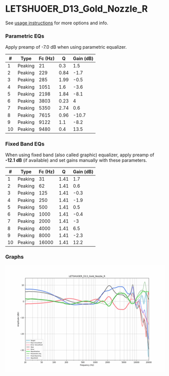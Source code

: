 # LETSHUOER_D13_Gold_Nozzle_R
See [usage instructions](https://github.com/jaakkopasanen/AutoEq#usage) for more options and info.

### Parametric EQs
Apply preamp of -7.0 dB when using parametric equalizer.

|   # | Type    |   Fc (Hz) |    Q |   Gain (dB) |
|-----|---------|-----------|------|-------------|
|   1 | Peaking |        21 | 0.3  |         1.5 |
|   2 | Peaking |       229 | 0.84 |        -1.7 |
|   3 | Peaking |       285 | 1.99 |        -0.5 |
|   4 | Peaking |      1051 | 1.6  |        -3.6 |
|   5 | Peaking |      2198 | 1.84 |        -8.1 |
|   6 | Peaking |      3803 | 0.23 |         4   |
|   7 | Peaking |      5350 | 2.74 |         0.6 |
|   8 | Peaking |      7615 | 0.96 |       -10.7 |
|   9 | Peaking |      9122 | 1.1  |        -8.2 |
|  10 | Peaking |      9480 | 0.4  |        13.5 |

### Fixed Band EQs
When using fixed band (also called graphic) equalizer, apply preamp of **-12.1 dB** (if available) and set gains manually with these parameters.

|   # | Type    |   Fc (Hz) |    Q |   Gain (dB) |
|-----|---------|-----------|------|-------------|
|   1 | Peaking |        31 | 1.41 |         1.7 |
|   2 | Peaking |        62 | 1.41 |         0.6 |
|   3 | Peaking |       125 | 1.41 |        -0.3 |
|   4 | Peaking |       250 | 1.41 |        -1.9 |
|   5 | Peaking |       500 | 1.41 |         0.5 |
|   6 | Peaking |      1000 | 1.41 |        -0.4 |
|   7 | Peaking |      2000 | 1.41 |        -3   |
|   8 | Peaking |      4000 | 1.41 |         6.5 |
|   9 | Peaking |      8000 | 1.41 |        -2.3 |
|  10 | Peaking |     16000 | 1.41 |        12.2 |

### Graphs
![](./LETSHUOER_D13_Gold_Nozzle_R.png)
